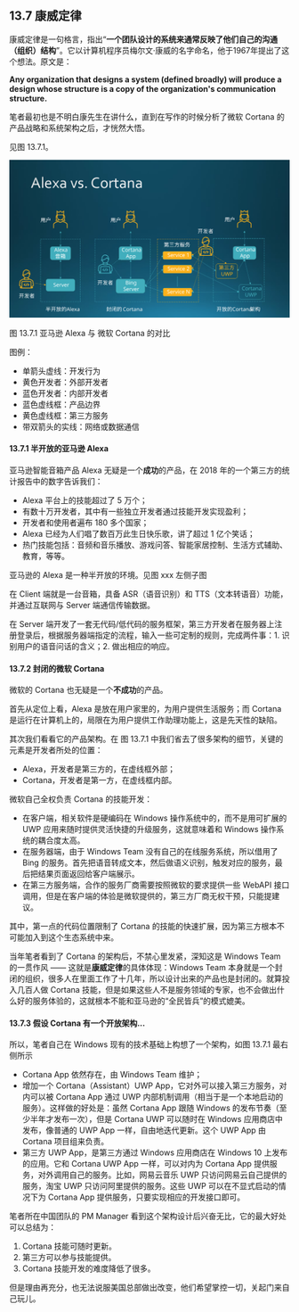 
## 13.7 康威定律

康威定律是一句格言，指出“**一个团队设计的系统来通常反映了他们自己的沟通（组织）结构**”。它以计算机程序员梅尔文·康威的名字命名，他于1967年提出了这个想法。原文是：

**Any organization that designs a system (defined broadly) will produce a design whose structure is a copy of the organization's communication structure.**

笔者最初也是不明白康先生在讲什么，直到在写作的时候分析了微软 Cortana 的产品战略和系统架构之后，才恍然大悟。

见图 13.7.1。

<img src="img/Slide20.SVG"/>

图 13.7.1 亚马逊 Alexa 与 微软 Cortana 的对比

图例：

- 单箭头虚线：开发行为
- 黄色开发者：外部开发者
- 蓝色开发者：内部开发者
- 蓝色虚线框：产品边界
- 黄色虚线框：第三方服务
- 带双箭头的实线：网络或数据通信

#### 13.7.1 半开放的亚马逊 Alexa

亚马逊智能音箱产品 Alexa 无疑是一个**成功**的产品，在 2018 年的一个第三方的统计报告中的数字告诉我们：

- Alexa 平台上的技能超过了 5 万个；
- 有数十万开发者，其中有一些独立开发者通过技能开发实现盈利；
- 开发者和使用者遍布 180 多个国家；
- Alexa 已经为人们唱了数百万此生日快乐歌，讲了超过 1 亿个笑话；
- 热门技能包括：音频和音乐播放、游戏问答、智能家居控制、生活方式辅助、教育，等等。

亚马逊的 Alexa 是一种半开放的环境。见图 xxx 左侧子图

在 Client 端就是一台音箱，具备 ASR（语音识别）和 TTS（文本转语音）功能，并通过互联网与 Server 端通信传输数据。

在 Server 端开发了一套无代码/低代码的服务框架，第三方开发者在服务器上注册登录后，根据服务器端指定的流程，输入一些可定制的规则，完成两件事：1. 识别用户的语音问话的含义；2. 做出相应的响应。


#### 13.7.2 封闭的微软 Cortana

微软的 Cortana 也无疑是一个**不成功**的产品。

首先从定位上看，Alexa 是放在用户家里的，为用户提供生活服务；而 Cortana 是运行在计算机上的，局限在为用户提供工作助理功能上，这是先天性的缺陷。

其次我们看看它的产品架构。在 图 13.7.1 中我们省去了很多架构的细节，关键的元素是开发者所处的位置：

- Alexa，开发者是第三方的，在虚线框外部；
- Cortana，开发者是第一方，在虚线框内部。

微软自己全权负责 Cortana 的技能开发：

- 在客户端，相关软件是硬编码在 Windows 操作系统中的，而不是用可扩展的 UWP 应用来随时提供灵活快捷的升级服务，这就意味着和 Windows 操作系统的耦合度太高。
- 在服务器端，由于 Windows Team 没有自己的在线服务系统，所以借用了 Bing 的服务。首先把语音转成文本，然后做语义识别，触发对应的服务，最后把结果页面返回给客户端展示。
- 在第三方服务端，合作的服务厂商需要按照微软的要求提供一些 WebAPI 接口调用，但是在客户端的体验是微软提供的，第三方厂商无权干预，只能提建议。

其中，第一点的代码位置限制了 Cortana 的技能的快速扩展，因为第三方根本不可能加入到这个生态系统中来。

当年笔者看到了 Cortana 的架构后，不禁心里发紧，深知这是 Windows Team 的一贯作风 —— 这就是**康威定律**的具体体现：Windows Team 本身就是一个封闭的组织，很多人在里面工作了十几年，所以设计出来的产品也是封闭的。就算投入几百人做 Cortana 技能，但是如果这些人不是服务领域的专家，也不会做出什么好的服务体验的，这就根本不能和亚马逊的“全民皆兵”的模式媲美。

#### 13.7.3 假设 Cortana 有一个开放架构...

所以，笔者自己在 Windows 现有的技术基础上构想了一个架构，如图 13.7.1 最右侧所示

- Cortana App 依然存在，由 Windows Team 维护；
- 增加一个 Cortana（Assistant）UWP App，它对外可以接入第三方服务，对内可以被 Cortana App 通过 UWP 内部机制调用（相当于是一个本地启动的服务）。这样做的好处是：虽然 Cortana App 跟随 Windows 的发布节奏（至少半年才发布一次），但是 Cortana UWP 可以随时在 Windows 应用商店中发布，像普通的 UWP App 一样，自由地迭代更新。这个 UWP App 由 Cortana 项目组来负责。
- 第三方 UWP App，是第三方通过 Windows 应用商店在 Windows 10 上发布的应用。它和 Cortana UWP App 一样，可以对内为 Cortana App 提供服务，对外调用自己的服务。比如，网易云音乐 UWP 只访问网易云自己提供的服务，淘宝 UWP 只访问阿里提供的服务。这些 UWP 可以在不显式启动的情况下为 Cortana App 提供服务，只要实现相应的开发接口即可。

笔者所在中国团队的 PM Manager 看到这个架构设计后兴奋无比，它的最大好处可以总结为：

1. Cortana 技能可随时更新。
2. 第三方可以参与技能提供。
3. Cortana 技能开发的难度降低了很多。

但是理由再充分，也无法说服美国总部做出改变，他们希望掌控一切，关起门来自己玩儿。

